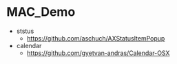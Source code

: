 # MAC_Demo

- ststus
  - https://github.com/aschuch/AXStatusItemPopup
- calendar
  - https://github.com/gyetvan-andras/Calendar-OSX

